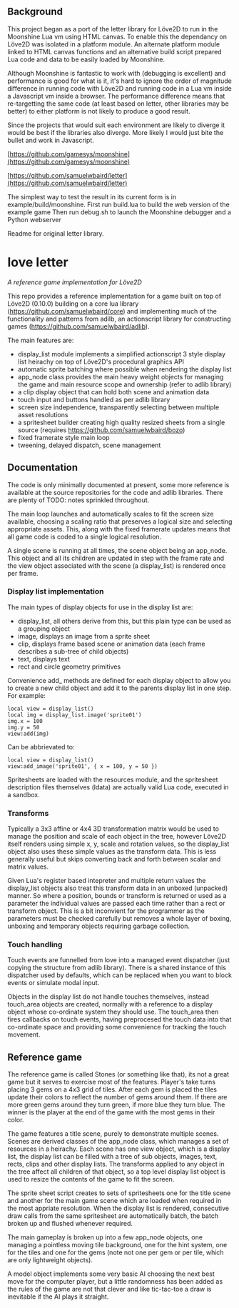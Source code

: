 ## Background

This project began as a port of the letter library for Löve2D to run in the Moonshine Lua vm using HTML canvas. To enable this the dependancy on Löve2D was isolated in a platform module. An alternate platform module linked to HTML canvas functions and an alternative build script prepared Lua code and data to be easily loaded by Moonshine.

Although Moonshine is fantastic to work with (debugging is excellent) and performance is good for what is it, it's hard to ignore the order of magnitude difference in running code with Löve2D and running code in a Lua vm inside a Javascript vm inside a browser. The performance difference means that re-targetting the same code (at least based on letter, other libraries may be better) to either platform is not likely to produce a good result.

Since the projects that would suit each environment are likely to diverge it would be best if the libraries also diverge. More likely I would just bite the bullet and work in Javascript.

[https://github.com/gamesys/moonshine](https://github.com/gamesys/moonshine)

[https://github.com/samuelwbaird/letter](https://github.com/samuelwbaird/letter)

The simplest way to test the result in its current form is in example/build/moonshine.
First run build.lua to build the web version of the example game
Then run debug.sh to launch the Moonshine debugger and a Python webserver 

Readme for original letter library.

# love letter
_A reference game implementation for Löve2D_

This repo provides a reference implementation for a game built on top of Löve2D (0.10.0) building on a core lua library (https://github.com/samuelwbaird/core) and implementing much of the functionality and patterns from adilb, an actionscript library for constructing games (https://github.com/samuelwbaird/adlib).

The main features are:

* display_list module implements a simplified actionscript 3 style display list heirachy on top of Löve2D's procedural graphics API
* automatic sprite batching where possible when rendering the display list
* app_node class provides the main heavy weight objects for managing the game and main resource scope and ownership (refer to adlib library)
* a clip display object that can hold both scene and animation data
* touch input and buttons handled as per adlib library
* screen size independence, transparently selecting between multiple asset resolutions
* a spritesheet builder creating high quality resized sheets from a single source (requires https://github.com/samuelwbaird/bozo)
* fixed framerate style main loop
* tweening, delayed dispatch, scene management

## Documentation

The code is only minimally documented at present, some more reference is available at the source repositories for the code and adlib libraries. There are plenty of TODO: notes sprinkled throughout.

The main loop launches and automatically scales to fit the screen size available, choosing a scaling ratio that preserves a logical size and selecting appropriate assets. This, along with the fixed framerate updates means that all game code is coded to a single logical resolution.

A single scene is running at all times, the scene object being an app_node. This object and all its children are updated in step with the frame rate and the view object associated with the scene (a display_list) is rendered once per frame.

### Display list implementation

The main types of display objects for use in the display list are:

* display_list, all others derive from this, but this plain type can be used as a grouping object
* image, displays an image from a sprite sheet
* clip, displays frame based scene or animation data (each frame describes a sub-tree of child objects)
* text, displays text
* rect and circle geometry primitives

Convenience add_ methods are defined for each display object to allow you to create a new child object and add it to the parents display list in one step. For example:

	local view = display_list()
	local img = display_list.image('sprite01')
	img.x = 100
	img.y = 50
	view:add(img)

Can be abbrievated to: 

	local view = display_list()
	view:add_image('sprite01', { x = 100, y = 50 })

Spritesheets are loaded with the resources module, and the spritesheet description files themselves (ldata) are actually valid Lua code, executed in a sandbox.

### Transforms

Typically a 3x3 affine or 4x4 3D transformation matrix would be used to manage the position and scale of each object in the tree, however Löve2D itself renders using simple x, y, scale and rotation values, so the display_list object also uses these simple values as the transform data. This is less generally useful but skips converting back and forth between scalar and matrix values.

Given Lua's register based intepreter and multiple return values the display_list objects also treat this transform data in an unboxed (unpacked) manner. So where a position, bounds or transform is returned or used as a parameter the individual values are passed each time rather than a rect or transform object. This is a bit inconvient for the programmer as the parameters must be checked carefully but removes a whole layer of boxing, unboxing and temporary objects requiring garbage collection.

### Touch handling

Touch events are funnelled from love into a managed event dispatcher (just copying the structure from adlib library). There is a shared instance of this dispatcher used by defaults, which can be replaced when you want to block events or simulate modal input.

Objects in the display list do not handle touches themselves, instead touch_area objects are created, normally with a reference to a display object whose co-ordinate system they should use. The touch_area then fires callbacks on touch events, having preprocesed the touch data into that co-ordinate space and providing some convenience for tracking the touch movement.

## Reference game

The reference game is called Stones (or something like that), its not a great game but it serves to exercise most of the features. Player's take turns placing 3 gems on a 4x3 grid of tiles. After each gem is placed the tiles update their colors to reflect the number of gems around them. If there are more green gems around they turn green, if more blue they turn blue. The winner is the player at the end of the game with the most gems in their color.

The game features a title scene, purely to demonstrate multiple scenes. Scenes are derived classes of the app_node class, which manages a set of resources in a heirachy. Each scene has one view object, which is a display list, the display list can be filled with a tree of sub objects, images, text, rects, clips and other display lists. The transforms applied to any object in the tree affect all children of that object, so a top level display list object is used to resize the contents of the game to fit the screen.

The sprite sheet script creates to sets of spritesheets one for the title scene and another for the main game scene which are loaded when required in the most appriate resolution. When the display list is rendered, consecutive draw calls from the same spritesheet are automatically batch, the batch broken up and flushed whenever required.

The main gameplay is broken up into a few app_node objects, one managing a pointless moving tile background, one for the hint system, one for the tiles and one for the gems (note not one per gem or per tile, which are only lightweight objects).

A model object implements some very basic AI choosing the next best move for the computer player, but a little randomness has been added as the rules of the game are not that clever and like tic-tac-toe a draw is inevitable if the AI plays it straight. 